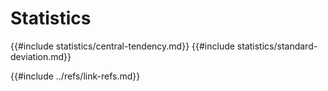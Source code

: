 # Statistics

{{#include statistics/central-tendency.md}}
{{#include statistics/standard-deviation.md}}

{{#include ../refs/link-refs.md}}
